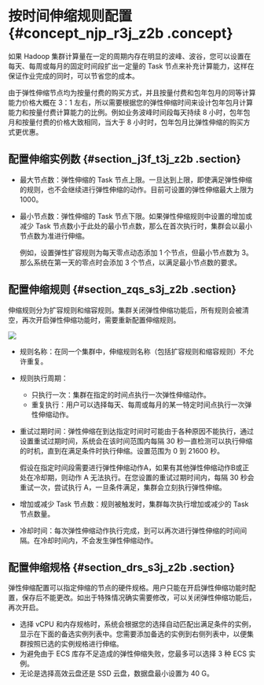# 按时间伸缩规则配置 {#concept_njp_r3j_z2b .concept}

如果 Hadoop 集群计算量在一定的周期内存在明显的波峰、波谷，您可以设置在每天、每周或每月的固定时间段扩出一定量的 Task 节点来补充计算能力，这样在保证作业完成的同时，可以节省您的成本。

由于弹性伸缩节点均为按量付费的购买方式，并且按量付费和包年包月的同等计算能力价格大概在 3：1 左右，所以需要根据您的弹性伸缩时间来设计包年包月计算能力和按量付费计算能力的比例。例如业务波峰时间段每天持续 8 小时，包年包月和按量付费的价格大致相同，当大于 8 小时时，包年包月比弹性伸缩的购买方式更优惠。

## 配置伸缩实例数 {#section_j3f_t3j_z2b .section}

-   最大节点数：弹性伸缩的 Task 节点上限。一旦达到上限，即使满足弹性伸缩的规则，也不会继续进行弹性伸缩的动作。目前可设置的弹性伸缩最大上限为 1000。
-   最小节点数：弹性伸缩的 Task 节点下限。如果弹性伸缩规则中设置的增加或减少 Task 节点数小于此处的最小节点数，那么在首次执行时，集群会以最小节点数为准进行伸缩。

    例如，设置弹性扩容规则为每天零点动态添加 1 个节点，但最小节点数为 3。那么系统在第一天的零点时会添加 3 个节点，以满足最小节点数的要求。


## 配置伸缩规则 {#section_zqs_s3j_z2b .section}

伸缩规则分为扩容规则和缩容规则。集群关闭弹性伸缩功能后，所有规则会被清空，再次开启弹性伸缩功能时，需要重新配置伸缩规则。

![](http://static-aliyun-doc.oss-cn-hangzhou.aliyuncs.com/assets/img/17958/155704114010971_zh-CN.png)

-   规则名称：在同一个集群中，伸缩规则名称（包括扩容规则和缩容规则）不允许重复。
-   规则执行周期：
    -   只执行一次：集群在指定的时间点执行一次弹性伸缩动作。
    -   重复执行：用户可以选择每天、每周或每月的某一特定时间点执行一次弹性伸缩动作。
-   重试过期时间：弹性伸缩在到达指定时间时可能由于各种原因不能执行，通过设置重试过期时间，系统会在该时间范围内每隔 30 秒一直检测可以执行伸缩的时机，直到在满足条件时执行伸缩。设置范围为 0 到 21600 秒。

    假设在指定时间段需要进行弹性伸缩动作A，如果有其他弹性伸缩动作B或正处在冷却期，则动作 A 无法执行。在您设置的重试过期时间内，每隔 30 秒会重试一次，尝试执行 A，一旦条件满足，集群会立刻执行弹性伸缩。

-   增加或减少 Task 节点数：规则被触发时，集群每次执行增加或减少的 Task 节点数量。
-   冷却时间：每次弹性伸缩动作执行完成，到可以再次进行弹性伸缩的时间间隔。在冷却时间内，不会发生弹性伸缩动作。

## 配置伸缩规格 {#section_drs_s3j_z2b .section}

弹性伸缩配置可以指定伸缩的节点的硬件规格。用户只能在开启弹性伸缩功能时配置，保存后不能更改。如出于特殊情况确实需要修改，可以关闭弹性伸缩功能后，再次开启。

-   选择 vCPU 和内存规格时，系统会根据您的选择自动匹配出满足条件的实例，显示在下面的备选实例列表中。您需要添加备选的实例到右侧列表中，以便集群按照已选的实例规格进行伸缩。
-   为避免由于 ECS 库存不足造成的弹性伸缩失败，您最多可以选择 3 种 ECS 实例。
-   无论是选择高效云盘还是 SSD 云盘，数据盘最小设置为 40 G。

